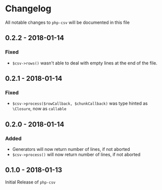 # Changelog
All notable changes to `php-csv` will be documented in this file

## 0.2.2 - 2018-01-14
### Fixed
- `$csv->rows()` wasn't able to deal with empty lines at the end of the file.

## 0.2.1 - 2018-01-14
### Fixed
- `$csv->process($rowCallback, $chunkCallback)` was type hinted as `\Closure`, now as `callable`

## 0.2.0 - 2018-01-14
### Added
- Generators will now return number of lines, if not aborted
- `$csv->process()` will now return number of lines, if not aborted 

## 0.1.0 - 2018-01-13
Initial Release of `php-csv`
